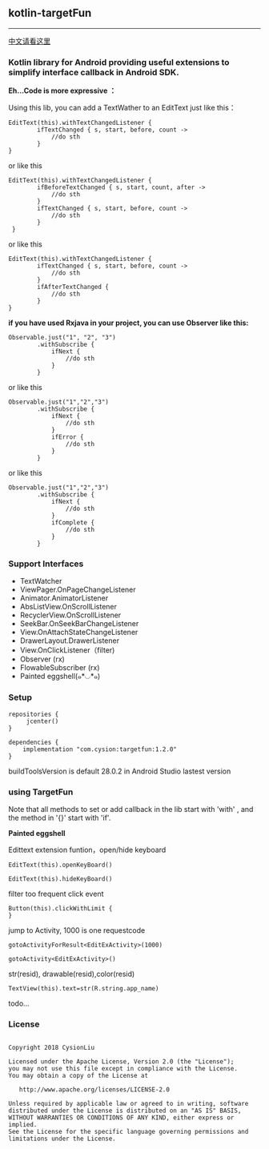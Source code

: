 ## kotlin-targetFun

---

[中文请看这里](./README_CN.md)

### Kotlin library for Android providing useful extensions to simplify interface callback in Android SDK. 

**Eh...Code is more expressive ：**

Using this lib,  you can add a TextWather to an EditText just like this：


	EditText(this).withTextChangedListener {
            ifTextChanged { s, start, before, count ->
                //do sth
            }
    }

or like this

	
	EditText(this).withTextChangedListener {
            ifBeforeTextChanged { s, start, count, after ->
                //do sth
            }
            ifTextChanged { s, start, before, count ->
                //do sth
            }
     }

or like this

 	EditText(this).withTextChangedListener {
            ifTextChanged { s, start, before, count ->
                //do sth
            }
            ifAfterTextChanged {
                //do sth
            }
    }


**if you have used Rxjava in your project, you can use Observer like this:**

	
	Observable.just("1", "2", "3")
            .withSubscribe {
                ifNext {
                    //do sth
                }
            }
or like this

 	Observable.just("1","2","3")
            .withSubscribe {
                ifNext {
                    //do sth
                }
                ifError {
                    //do sth
                }
            }

or like this

 	Observable.just("1","2","3")
            .withSubscribe {
                ifNext {
                    //do sth
                }
                ifComplete {
                    //do sth
                }
            }





### Support Interfaces



- TextWatcher
- ViewPager.OnPageChangeListener
- Animator.AnimatorListener
- AbsListView.OnScrollListener
- RecyclerView.OnScrollListener
- SeekBar.OnSeekBarChangeListener
- View.OnAttachStateChangeListener
- DrawerLayout.DrawerListener
- View.OnClickListener（filter)
- Observer (rx)
- FlowableSubscriber (rx)
- Painted eggshell(๑*◡*๑)



### Setup



	repositories {
   		 jcenter()
	}

	dependencies {
   	 	implementation "com.cysion:targetfun:1.2.0"
	}

buildToolsVersion is default  28.0.2 in Android Studio lastest version 

### using TargetFun


Note that all methods to set or add callback in the lib start with 'with' ,
and the method in '{}' start with 'if'.



**Painted eggshell**



Edittext extension funtion，open/hide keyboard

	EditText(this).openKeyBoard()

	EditText(this).hideKeyBoard()

filter too frequent click event

	Button(this).clickWithLimit {
	}

jump to Activity, 1000 is one requestcode 

	gotoActivityForResult<EditExActivity>(1000)

	gotoActivity<EditExActivity>()


str(resid),  drawable(resid),color(resid)

	TextView(this).text=str(R.string.app_name)



todo...


### License

```

Copyright 2018 CysionLiu

Licensed under the Apache License, Version 2.0 (the "License");
you may not use this file except in compliance with the License.
You may obtain a copy of the License at

   http://www.apache.org/licenses/LICENSE-2.0

Unless required by applicable law or agreed to in writing, software
distributed under the License is distributed on an "AS IS" BASIS,
WITHOUT WARRANTIES OR CONDITIONS OF ANY KIND, either express or implied.
See the License for the specific language governing permissions and
limitations under the License.
```













